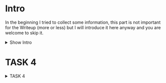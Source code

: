 # Intro
In the beginning I tried to collect some information, this part is not important for the Writeup (more or less) but I will introduce it here anyway and you are welcome to skip it.

<details><summary>Show Intro</summary>

## First I looked at all comments under the products and found the following emails:
* *admin@juice-sh.op
* *jim@juice-sh.op
* *bender@juice-sh.op
* *mc.safesearch@juice-sh.op

## Afterwards I tried to login with the username: ' and the password ' which allowed me to find out how the SQL query is constructed:
--> sql: "SELECT * FROM Users WHERE email = ''' AND password = 'e034fb6b66aacc1d48f445ddfb08da98'"

## And in the robots.txt file I found a subdirectory called: ftp (I will go into this in more detail later)

## I also ran gobuster and found the following subdirectories which might be interesting
* */#/administration
* */#/track-order
</details>

# TASK 4

<details><summary>TASK 4</summary>

## #1 Log in with the administrator's user account using SQL Injection

At this task we try to log in as the administrator without knowing his password or his Email-address 

1. First we read the SQL statement which we have discovered
(sql: "SELECT * FROM Users WHERE email = ''' AND password = 'e034fb6b66aacc1d48f445ddfb08da98'")

2. By using the SQL statement we can see that we can skip the verification of the password with:

' OR 1=1 --

If we now login with the following credentials we will see that we are logged in as the administrator

Email: ' OR 1=1 --
Password: '

<img height="500" src="img/login.png"><br>

<img height="250" src="img/admin.png">

</details>



